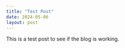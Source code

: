 ```yaml
---
title: "Test Post"
date: 2024-05-06
layout: post
---
```


This is a test post to see if the blog is working.
